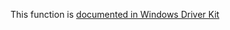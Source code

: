 This function is [documented in Windows Driver Kit](https://learn.microsoft.com/en-us/windows-hardware/drivers/ddi/ntddk/nf-ntddk-rtlconvertulongtoluid)
